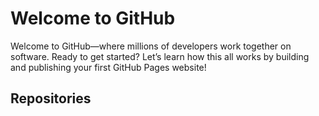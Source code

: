 # Welcome to GitHub

Welcome to GitHub—where millions of developers work together on software. Ready to get started? Let’s learn how this all works by building and publishing your first GitHub Pages website!

## Repositories
